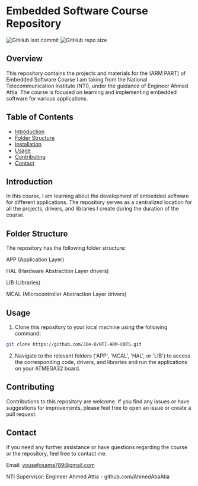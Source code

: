 # Embedded Software Course Repository

![GitHub last commit](https://img.shields.io/github/last-commit/JOe-O/NTI-ARM-COTS)
![GitHub repo size](https://img.shields.io/github/repo-size/JOe-O/NTI-ARM-COTS)

## Overview

This repository contains the projects and materials for the (ARM PART) of Embedded Software Course I am taking from the National Telecommunication Institute (NTI), under the guidance of Engineer Ahmed Attia. The course is focused on learning and implementing embedded software for various applications.

## Table of Contents

- [Introduction](#introduction)
- [Folder Structure](#folder-structure)
- [Installation](#installation)
- [Usage](#usage)
- [Contributing](#contributing)
- [Contact](#contact)

## Introduction

In this course, I am learning about the development of embedded software for different applications. The repository serves as a centralized location for all the projects, drivers, and libraries I create during the duration of the course.

## Folder Structure

The repository has the following folder structure:

APP (Application Layer)

HAL (Hardware Abstraction Layer drivers)

LIB (Libraries)

MCAL (Microcontroller Abstraction Layer drivers)


## Usage

1. Clone this repository to your local machine using the following command:

```bash
git clone https://github.com/JOe-O/NTI-ARM-COTS.git
```
2. Navigate to the relevant folders ('APP', 'MCAL', 'HAL', or 'LIB') to access the corresponding code, drivers, and libraries  and run the applications on your ATMEGA32 board.

## Contributing
Contributions to this repository are welcome. If you find any issues or have suggestions for improvements, please feel free to open an issue or create a pull request.

## Contact
If you need any further assistance or have questions regarding the course or the repository, feel free to contact me:

Email: yousefosama789@gmail.com

NTI Supervisor: Engineer Ahmed Attia - github.com/AhmedAtiaAtia
